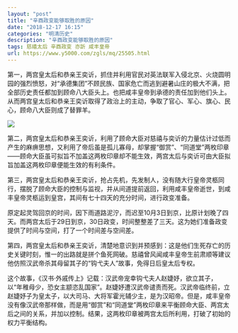 ```yaml
---
layout: "post"
title: "辛酉政变能够取胜的原因"
date: "2018-12-17 16:15"
categories: "明清历史"
description: "辛酉政变能够取胜的原因"
tags: 慈禧太后 辛酉政变 亦訢 咸丰皇帝
url: https://www.y5000.com/zgls/mq/25505.html
---
```






第一，两宫皇太后和恭亲王奕䜣，抓住并利用官民对英法联军入侵北京、火烧圆明园的强烈愤怒，对“承德集团”不顾民族、国家危亡而逃到避暑山庄的极大不满，把全部历史责任都加到顾命八大臣头上。也把咸丰皇帝到承德的责任加到他们头上。从而两宫皇太后和恭亲王奕䜣取得了政治上的主动，争取了官心、军心、旗心、民心，顾命八大臣则成了替罪羊。

![](https://img.y5000.com/uploads/allimg/170913/8-1F913150421291.jpg)

第二，两宫皇太后和恭亲王奕䜣，利用了顾命大臣对慈禧与奕䜣的力量估计过低而产生的麻痹思想，又利用了帝后虽是孤儿寡母，却掌握“御赏”、“同道堂”两枚印章——顾命大臣虽可拟旨不加盖这两枚印章却不能生效，两宫太后与奕䜣可由大臣拟旨加盖这两枚印章便能生效的有利条件。

第三，两宫皇太后和恭亲王奕䜣，抢占先机，先发制人，没有随大行皇帝灵柩同行，摆脱了顾命大臣的控制与监视，并从间道提前返回，利用咸丰皇帝逝世，到咸丰皇帝灵柩运到皇宫，其间有七十四天的充分时间，进行政变准备。

原定起灵驾回京的时间，因下雨道路泥泞，而迟至10月3日到京，比原计划晚了四天。而两宫太后于29日到京，30日政变，时间整整差了三天。这为她们准备政变提供了时间与空间，打了一个时间差与空间差。

第四，两宫皇太后和恭亲王奕䜣，清楚地意识到并预感到：这是他们生死存亡的历史关键时刻，惟一的出路就是拼个鱼死网破。慈禧曾风闻咸丰皇帝生前肃顺等建议他仿照汉武帝杀其母留其子的“钩弋夫人”故事，免得日后皇太后专权。

这个故事，《汉书·外戚传上》记载：汉武帝宠幸钩弋夫人赵婕妤，欲立其子，以“年稚母少，恐女主颛恣乱国家”。赵婕妤遭汉武帝谴责而死。汉武帝临终前，立赵婕妤子为皇太子，以大司马、大将军霍光辅少主，是为汉昭帝。但是，咸丰皇帝没有像汉武帝那样做，而是用“御赏”和“同道堂”两枚印章来平衡顾命大臣、两宫太后之间的关系，并加以控制。结果，这两枚印章被两宫太后所利用，打破了初始的权力平衡结构。

